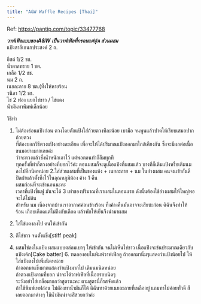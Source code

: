 ```yaml
---
title: "A&W Waffle Recipes [Thai]"
---
```


Ref: https://pantip.com/topic/33477768

**_วาฟเฟิลแบบของA&W เป็นวาฟเฟิลที่กรอบแต่นุ่น ส่วนผสม_**  
แป้งสาลีเอนกประสงค์ 2 ถ.  
  
ยีสต์ 1/2 ชช.  
น้ำตาลทราย 1 ชต.  
เกลือ 1/2 ชช.  
นม 2 ถ.  
เนยละลาย 8 ชต.(ทิ้งให้หายร้อน  
วนิลา 1/2 ชช.  
ไข่ 2 ฟอง แยกไข่ขาว / ไข่แดง  
น้ำมันทาพิมพ์เล็กน้อย  
  
วิธีทำ  
  
1. ไม่ต้องร่อนแป้งก่อน ตวงโดยตักแป้งใส่ถ้วยตวงทีละน้อย เบามือ จนพูนแล้วปาดให้เรียบเสมอปากถ้วยตวง  
ที่ต้องบอกวิธีตวงแป้งอย่างละเอียด เพื่อจะให้ได้ปริมาณแป้งออกมาใกล้เคียงกัน ซึ่งจะมีผลต่อเนื้อขนมอย่างมากเลยค่ะ  
ว่าจะตวงแล้วชั่งน้ำหนักเอาไว้ แต่พอตอนทำก็ลืมทุกที  
ทุกครั้งที่ทำก็ตวงอย่างที่บอกไว้ค่ะ ตอนผสมก็จะดูเนื้อแป้งที่ผสมแล้ว บางทีก็เติมแป้งหรือเติมนมลงไปอีกนิดหน่อย 2.ใส่ส่วนผสมที่เป็นของแห้ง + เนยละลาย + นม ในอ่างผสม คนจนเข้ากันดี ปิดฝาแล้วตั้งทิ้งไว้ในอุณหภูมิห้อง ค้าง 1 คืน  
ผสมก่อนที่จะเข้านอนนะคะ  
เวลาที่แป้งขึ้นฟู มันจะได้ 3 เท่าของปริมาณที่เราผสมในตอนแรก ดังนั้นต้องใช้อ่างผสมให้ใหญ่พอ จะได้ไม่ล้น  
สำหรับ นม เนื่องจากบ้านเราอากาศค่อนข้างร้อน ทิ้งค้างคืนมันอาจจะเสียซะก่อน ดิฉันจึงทำให้ร้อน เกือบเดือดแต่ไม่ถึงกับเดือด แล้วพักให้เย็นจึงนำมาผสม  
  
3. ใส่ไข่แดงลงไป คนให้เข้ากัน  
  
4. ตีไข่ขาว จนตั้งแข็ง[stiff peak]  
  
5. ผสมไข่ลงในแป้ง ผสมแบบตล่อมเบาๆ ให้เข้ากัน จนไม่เห็นไข่ขาว เนื้อแป้งจะข้นประมาณเดียวกับแป้งเค้ก[Cake batter] 6. ทดลองอบในพิมพ์วาฟเฟิลดู ถ้าออกมานิ่มๆแสดงว่าแป้งน้อยไป ให้ใส่แป้งลงไปเพิ่มนิดหน่อย  
ถ้าออกมาแข็งมากแสดงว่าแป้งมากไป เติมนมนิดหน่อย  
ถ้าตวงแป้งตามที่บอก น่าจะได้วาฟเฟิลที่เนื้อกรอบนิดๆ  
ระวังอย่าใส่เกลือมากกว่าสูตรนะคะ ตามสูตรนี่ก็รสจัดแล้ว  
ถ้าใช้พิมพ์เทฟล่อน ไม่ตัองทาน้ำมันก็ได้ ดิฉันทาด้วยเนยละลายที่เหลืออยู่ แถมทาไม่ค่อยทั่วดี สีเลยออกมาด่างๆ ใช้น้ำมันน่าจะสีสวยกว่าค่ะ